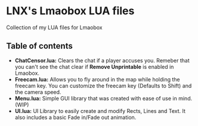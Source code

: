 # LNX's Lmaobox LUA files
Collection of my LUA files for Lmaobox

## Table of contents
- **ChatCensor.lua:** Clears the chat if a player accuses you. Remeber that you can't see the chat clear if **Remove Unprintable** is enabled in Lmaobox.
- **Freecam.lua:** Allows you to fly around in the map while holding the freecam key. You can customize the freecam key (Defaults to Shift) and the camera speed.
- **Menu.lua:** Simple GUI library that was created with ease of use in mind. (WIP)
- **UI.lua:** UI Library to easily create and modify Rects, Lines and Text. It also includes a basic Fade in/Fade out animation.
